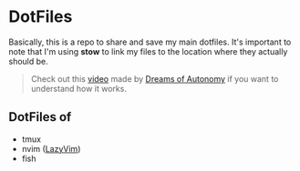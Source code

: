 # DotFiles

Basically, this is a repo to share and save my main dotfiles.
It's important to note that I'm using **stow** to link my files to the location where they actually should be.

> Check out this [video](https://youtu.be/y6XCebnB9gs) made by [Dreams of Autonomy](https://www.youtube.com/@dreamsofautonomy) if you want to understand how it works.

## DotFiles of

- tmux
- nvim ([LazyVim](www.lazyvim.org))
- fish
